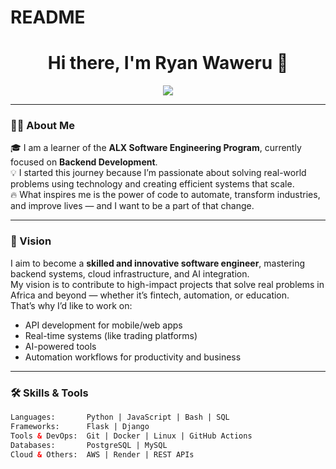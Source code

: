 # README
<!-- GitHub Profile README for Ryan Waweru - ALX SE Learner -->

<h1 align="center">Hi there, I'm Ryan Waweru 👋</h1>

<p align="center">
  <img src="https://readme-typing-svg.herokuapp.com?font=Fira+Code&size=22&pause=1000&eCenter=true&vCenter=true&width=450&lines=Software+Engineer+%7C+Backend+Specialist;Passionate+about+scalable+systems+%26+real+world+impact" />
</p>

---

### 🧑‍💻 About Me

🎓 I am a learner of the **ALX Software Engineering Program**, currently focused on **Backend Development**.  
💡 I started this journey because I’m passionate about solving real-world problems using technology and creating efficient systems that scale.  
🔥 What inspires me is the power of code to automate, transform industries, and improve lives — and I want to be a part of that change.

---

### 🎯 Vision

I aim to become a **skilled and innovative software engineer**, mastering backend systems, cloud infrastructure, and AI integration.  
My vision is to contribute to high-impact projects that solve real problems in Africa and beyond — whether it’s fintech, automation, or education.  
That’s why I’d like to work on:
- API development for mobile/web apps  
- Real-time systems (like trading platforms)  
- AI-powered tools  
- Automation workflows for productivity and business

---

### 🛠️ Skills & Tools

```html
Languages:       Python | JavaScript | Bash | SQL  
Frameworks:      Flask | Django  
Tools & DevOps:  Git | Docker | Linux | GitHub Actions  
Databases:       PostgreSQL | MySQL  
Cloud & Others:  AWS | Render | REST APIs  
